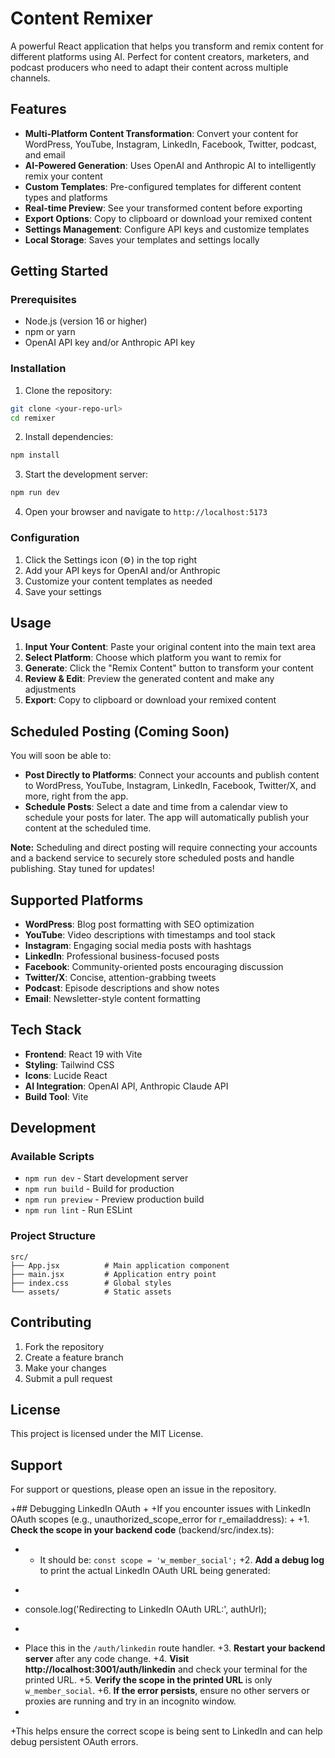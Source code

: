 # Content Remixer

A powerful React application that helps you transform and remix content for different platforms using AI. Perfect for content creators, marketers, and podcast producers who need to adapt their content across multiple channels.

## Features

- **Multi-Platform Content Transformation**: Convert your content for WordPress, YouTube, Instagram, LinkedIn, Facebook, Twitter, podcast, and email
- **AI-Powered Generation**: Uses OpenAI and Anthropic AI to intelligently remix your content
- **Custom Templates**: Pre-configured templates for different content types and platforms
- **Real-time Preview**: See your transformed content before exporting
- **Export Options**: Copy to clipboard or download your remixed content
- **Settings Management**: Configure API keys and customize templates
- **Local Storage**: Saves your templates and settings locally

## Getting Started

### Prerequisites

- Node.js (version 16 or higher)
- npm or yarn
- OpenAI API key and/or Anthropic API key

### Installation

1. Clone the repository:
```bash
git clone <your-repo-url>
cd remixer
```

2. Install dependencies:
```bash
npm install
```

3. Start the development server:
```bash
npm run dev
```

4. Open your browser and navigate to `http://localhost:5173`

### Configuration

1. Click the Settings icon (⚙️) in the top right
2. Add your API keys for OpenAI and/or Anthropic
3. Customize your content templates as needed
4. Save your settings

## Usage

1. **Input Your Content**: Paste your original content into the main text area
2. **Select Platform**: Choose which platform you want to remix for
3. **Generate**: Click the "Remix Content" button to transform your content
4. **Review & Edit**: Preview the generated content and make any adjustments
5. **Export**: Copy to clipboard or download your remixed content

## Scheduled Posting (Coming Soon)

You will soon be able to:

- **Post Directly to Platforms**: Connect your accounts and publish content to WordPress, YouTube, Instagram, LinkedIn, Facebook, Twitter/X, and more, right from the app.
- **Schedule Posts**: Select a date and time from a calendar view to schedule your posts for later. The app will automatically publish your content at the scheduled time.

**Note:** Scheduling and direct posting will require connecting your accounts and a backend service to securely store scheduled posts and handle publishing. Stay tuned for updates!

## Supported Platforms

- **WordPress**: Blog post formatting with SEO optimization
- **YouTube**: Video descriptions with timestamps and tool stack
- **Instagram**: Engaging social media posts with hashtags
- **LinkedIn**: Professional business-focused posts
- **Facebook**: Community-oriented posts encouraging discussion
- **Twitter/X**: Concise, attention-grabbing tweets
- **Podcast**: Episode descriptions and show notes
- **Email**: Newsletter-style content formatting

## Tech Stack

- **Frontend**: React 19 with Vite
- **Styling**: Tailwind CSS
- **Icons**: Lucide React
- **AI Integration**: OpenAI API, Anthropic Claude API
- **Build Tool**: Vite

## Development

### Available Scripts

- `npm run dev` - Start development server
- `npm run build` - Build for production
- `npm run preview` - Preview production build
- `npm run lint` - Run ESLint

### Project Structure

```
src/
├── App.jsx          # Main application component
├── main.jsx         # Application entry point
├── index.css        # Global styles
└── assets/          # Static assets
```

## Contributing

1. Fork the repository
2. Create a feature branch
3. Make your changes
4. Submit a pull request

## License

This project is licensed under the MIT License.

## Support

For support or questions, please open an issue in the repository.

+## Debugging LinkedIn OAuth
+
+If you encounter issues with LinkedIn OAuth scopes (e.g., unauthorized_scope_error for r_emailaddress):
+
+1. **Check the scope in your backend code** (backend/src/index.ts):
+   - It should be: `const scope = 'w_member_social';`
+2. **Add a debug log** to print the actual LinkedIn OAuth URL being generated:
+   ```js
+   console.log('Redirecting to LinkedIn OAuth URL:', authUrl);
+   ```
+   Place this in the `/auth/linkedin` route handler.
+3. **Restart your backend server** after any code change.
+4. **Visit http://localhost:3001/auth/linkedin** and check your terminal for the printed URL.
+5. **Verify the scope in the printed URL** is only `w_member_social`.
+6. **If the error persists**, ensure no other servers or proxies are running and try in an incognito window.
+
+This helps ensure the correct scope is being sent to LinkedIn and can help debug persistent OAuth errors.
